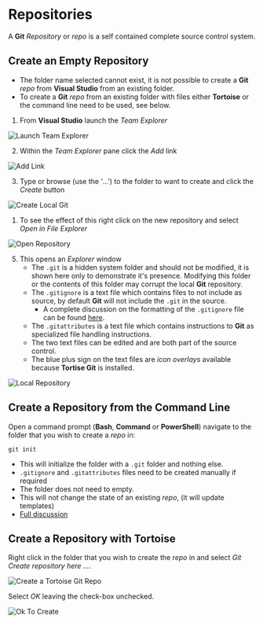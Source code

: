 # Repositories

A **Git** _Repository_ or _repo_ is a self contained complete source control system.

## Create an Empty Repository

- The folder name selected cannot exist, it is not possible to create a **Git** _repo_ from **Visual Studio** from an existing folder.
- To create a **Git** _repo_ from an existing folder with files either **Tortoise** or the command line need to be used, see below.

1. From **Visual Studio** launch the _Team Explorer_

![Launch Team Explorer](/img/LaunchingTeamExplorer.PNG)

2. Within the _Team Explorer_ pane click the _Add_ link

![Add Link](/img/NewLocalGitRepositoryLink.PNG)

3. Type or browse (use the '...') to the folder to want to create and click the _Create_ button

![Create Local Git](/img/LocalGitRepository.PNG)

1. To see the effect of this right click on the new repository and select _Open in File Explorer_

![Open Repository](/img/OpenRepositoryInExplorer.PNG)

5. This opens an _Explorer_ window
   - The `.git` is a hidden system folder and should not be modified, it is shown here only to demonstrate it's presence.  Modifying this folder or the contents of this folder may corrupt the local **Git** repository.  
   - The `.gitignore` is a text file which contains files to not include as source, by default **Git** will not include the `.git` in the source.
     - A complete discussion on the formatting of the `.gitignore` file can be found [here](https://git-scm.com/docs/gitignore).
   - The `.gitattributes` is a text file which contains instructions to **Git** as specialized file handling instructions.
   - The two text files can be edited and are both part of the source control.
   - The blue plus sign on the text files are _icon overlays_ available because **Tortise Git** is installed.

![Local Repository](/img/LocalRepository.PNG)

## Create a Repository from the Command Line

Open a command prompt (**Bash**, **Command** or **PowerShell**) navigate to the folder that you wish to create a _repo_ in:

```shell
git init
```

- This will initialize the folder with a `.git` folder and nothing else.
- `.gitignore` and `.gitattributes` files need to be created manually if required
- The folder does not need to empty.
- This will not change the state of an existing _repo_, (it will update templates)
- [Full discussion](https://git-scm.com/docs/git-init)

## Create a Repository with Tortoise

Right click in the folder that you wish to create the _repo_ in and select _Git Create repository here ..._.

![Create a Tortoise Git Repo](/img/NewLocalRepositoryTortoise.PNG)

Select _OK_ leaving the check-box unchecked.

![Ok To Create](/img/okToCreate.PNG)
